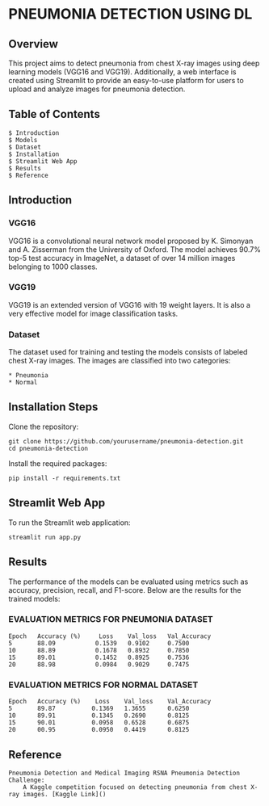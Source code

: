 

# PNEUMONIA DETECTION USING DL


## Overview

This project aims to detect pneumonia from chest X-ray images using deep learning models (VGG16 and VGG19). Additionally, a web interface is created using Streamlit to provide an easy-to-use platform for users to upload and analyze images for pneumonia detection.
## Table of Contents

    $ Introduction
    $ Models
    $ Dataset
    $ Installation
    $ Streamlit Web App
    $ Results
    $ Reference

## Introduction

### VGG16
VGG16 is a convolutional neural network model proposed by K. Simonyan and A. Zisserman from the University of Oxford. The model achieves 90.7% top-5 test accuracy in ImageNet, a dataset of over 14 million images belonging to 1000 classes.

### VGG19
VGG19 is an extended version of VGG16 with 19 weight layers. It is also a very effective model for image classification tasks.

### Dataset
The dataset used for training and testing the models consists of labeled chest X-ray images. The images are classified into two categories:

    * Pneumonia
    * Normal
## Installation Steps

Clone the repository:

    git clone https://github.com/yourusername/pneumonia-detection.git
    cd pneumonia-detection

Install the required packages:

    pip install -r requirements.txt


## Streamlit Web App

To run the Streamlit web application:

    streamlit run app.py

## Results

The performance of the models can be evaluated using metrics such as accuracy, precision, recall, and F1-score. Below are the results for the trained models:

### EVALUATION METRICS FOR PNEUMONIA DATASET

    Epoch	Accuracy (%)	 Loss	 Val_loss	Val_Accuracy
    5	    88.09	        0.1539	 0.9102	    0.7500
    10	    88.89	        0.1678	 0.8932	    0.7850
    15	    89.01	        0.1452	 0.8925	    0.7536
    20	    88.98	        0.0984	 0.9029	    0.7475

### EVALUATION METRICS FOR NORMAL DATASET

    Epoch 	Accuracy (%)	Loss	Val_loss	Val_Accuracy
    5	    89.87	       0.1369	1.3655	    0.6250
    10	    89.91	       0.1345	0.2690	    0.8125
    15	    90.01	       0.0958	0.6528	    0.6875
    20	    00.95	       0.0950	0.4419	    0.8125
    



## Reference

    Pneumonia Detection and Medical Imaging RSNA Pneumonia Detection Challenge: 
        A Kaggle competition focused on detecting pneumonia from chest X-ray images. [Kaggle Link]()



